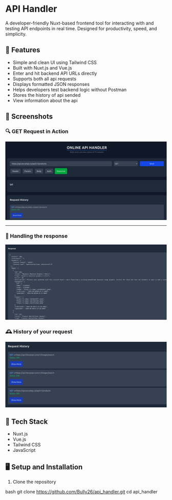 # API Handler

A developer-friendly Nuxt-based frontend tool for interacting with and testing API endpoints in real time. Designed for productivity, speed, and simplicity.

## 🚀 Features

- Simple and clean UI using Tailwind CSS
- Built with Nuxt.js and Vue.js
- Enter and hit backend API URLs directly
- Supports both all api requests
- Displays formatted JSON responses
- Helps developers test backend logic without Postman
- Stores the history of api sended
- View information about the api

## 📸 Screenshots

### 🔍 GET Request in Action
![GET Request](assets/get-request.png)

---

### 📨 Handling the response
![Response](assets/response.png)

### 🕰️ History of your request

![History](assets/history.png)



## 🧰 Tech Stack

- Nuxt.js
- Vue.js
- Tailwind CSS
- JavaScript

## 🖥️ Setup and Installation

1. Clone the repository

bash
git clone https://github.com/Bully26/api_handler.git
cd api_handler
